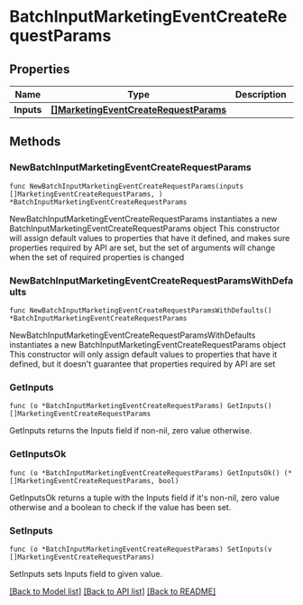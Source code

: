 # BatchInputMarketingEventCreateRequestParams

## Properties

Name | Type | Description | Notes
------------ | ------------- | ------------- | -------------
**Inputs** | [**[]MarketingEventCreateRequestParams**](MarketingEventCreateRequestParams.md) |  | 

## Methods

### NewBatchInputMarketingEventCreateRequestParams

`func NewBatchInputMarketingEventCreateRequestParams(inputs []MarketingEventCreateRequestParams, ) *BatchInputMarketingEventCreateRequestParams`

NewBatchInputMarketingEventCreateRequestParams instantiates a new BatchInputMarketingEventCreateRequestParams object
This constructor will assign default values to properties that have it defined,
and makes sure properties required by API are set, but the set of arguments
will change when the set of required properties is changed

### NewBatchInputMarketingEventCreateRequestParamsWithDefaults

`func NewBatchInputMarketingEventCreateRequestParamsWithDefaults() *BatchInputMarketingEventCreateRequestParams`

NewBatchInputMarketingEventCreateRequestParamsWithDefaults instantiates a new BatchInputMarketingEventCreateRequestParams object
This constructor will only assign default values to properties that have it defined,
but it doesn't guarantee that properties required by API are set

### GetInputs

`func (o *BatchInputMarketingEventCreateRequestParams) GetInputs() []MarketingEventCreateRequestParams`

GetInputs returns the Inputs field if non-nil, zero value otherwise.

### GetInputsOk

`func (o *BatchInputMarketingEventCreateRequestParams) GetInputsOk() (*[]MarketingEventCreateRequestParams, bool)`

GetInputsOk returns a tuple with the Inputs field if it's non-nil, zero value otherwise
and a boolean to check if the value has been set.

### SetInputs

`func (o *BatchInputMarketingEventCreateRequestParams) SetInputs(v []MarketingEventCreateRequestParams)`

SetInputs sets Inputs field to given value.



[[Back to Model list]](../README.md#documentation-for-models) [[Back to API list]](../README.md#documentation-for-api-endpoints) [[Back to README]](../README.md)


